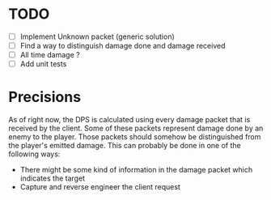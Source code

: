 # TODO

- [ ] Implement Unknown packet (generic solution)
- [ ] Find a way to distinguish damage done and damage received
- [ ] All time damage ?
- [ ] Add unit tests

# Precisions

As of right now, the DPS is calculated using every damage packet that is received by the client. Some of these packets represent damage done by an enemy to the player. Those packets should somehow be distinguished from the player's emitted damage. This can probably be done in one of the following ways:
* There might be some kind of information in the damage packet which indicates the target
* Capture and reverse engineer the client request
